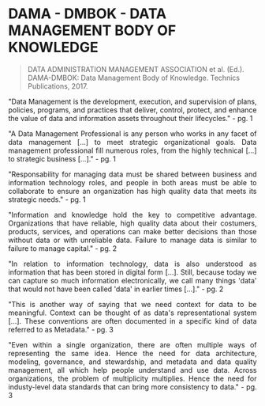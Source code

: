<!--
STUDENT: PEDRO HENRIQUE RESENDE RIBEIRO
DESCRIPTION: DAMA - DMBOK - DATA MANAGEMENT BODY OF KNOWLEDGE
DATE: 2024-06-23 - TIME: 01:00
-->

# DAMA - DMBOK - DATA MANAGEMENT BODY OF KNOWLEDGE

>DATA ADMINISTRATION MANAGEMENT ASSOCIATION et al. (Ed.). DAMA-DMBOK: Data Management Body of Knowledge. Technics Publications, 2017.

<p align="justify">
"Data Management is the development, execution, and supervision of plans, policies, programs, and practices that deliver, control, protect, and enhance the value of data and information assets throughout their lifecycles." - pg. 1
</p>

<p align="justify">
"A Data Management Professional is any person who works in any facet of data management [...] to meet strategic organizational goals. Data management professional fill numerous roles, from the highly technical [...] to strategic business [...]." - pg. 1
</p>

<p align="justify">
"Responsability for managing data must be shared between business and information technology roles, and people in both areas must be able to collaborate to ensure an organization has high quality data that meets its strategic needs." - pg. 1
</p>

<p align="justify">
"Information and knowledge hold the key to competitive advantage. Organizations that have reliable, high quality data about their costumers, products, services, and operations can make better decisions than those without data or with unreliable data. Failure to manage data is similar to failure to manage capital." - pg. 2
</p>

<p align="justify">
"In relation to information technology, data is also understood as information that has been stored in digital form [...]. Still, because today we can capture so much information electronically, we call many things 'data' that would not have been called 'data' in earlier times [...]." - pg. 2
</p>

<p align="justify">
"This is another way of saying that we need context for data to be meaningful. Context can be thought of as data's representational system [...]. These conventions are often documented in a specific kind of data referred to as Metadata." - pg. 3
</p>

<p align="justify">
"Even within a single organization, there are often multiple ways of representing the same idea. Hence the need for data architecture, modeling, governance, and stewardship, and metadata and data quality management, all which help people understand and use data. Across organizations, the problem of multiplicity multiplies. Hence the need for industy-level data standards that can bring more consistency to data." - pg. 3
</p>

<p align="justify"></p>
